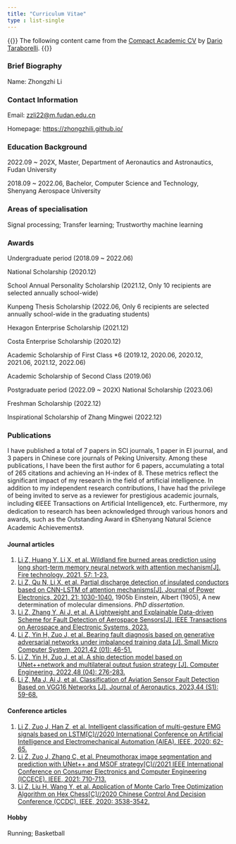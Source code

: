 ```yaml
---
title: "Curriculum Vitae"
type : list-single
---
```

{{<block class="note">}}
The following content came from the [Compact Academic CV](https://www.latextemplates.com/template/compact-academic-cv) by [Dario Taraborelli](https://github.com/dartar).
{{<end>}}

### Brief Biography
Name: Zhongzhi Li

### Contact Information

Email: zzli22@m.fudan.edu.cn

Homepage: https://zhongzhili.github.io/

### Education Background
2022.09 ~ 202X, Master, Department of Aeronautics and Astronautics, Fudan University

2018.09 ~ 2022.06, Bachelor, Computer Science and Technology, Shenyang Aerospace University

### Areas of specialisation
Signal processing; Transfer learning; Trustworthy machine learning

### Awards
Undergraduate period (2018.09 ~ 2022.06)

National Scholarship (2020.12)

School Annual Personality Scholarship (2021.12, Only 10 recipients are selected annually school-wide)

Kunpeng Thesis Scholarship (2022.06, Only 6 recipients are selected annually school-wide in the graduating students)

Hexagon Enterprise Scholarship (2021.12)

Costa Enterprise Scholarship (2020.12)

Academic Scholarship of First Class *6 (2019.12, 2020.06, 2020.12, 2021.06, 2021.12, 2022.06)

Academic Scholarship of Second Class (2019.06)

Postgraduate period (2022.09 ~ 202X)
National Scholarship (2023.06)

Freshman Scholarship (2022.12)

Inspirational Scholarship of Zhang Mingwei (2022.12)

### Publications
I have published a total of 7 papers in SCI journals, 1 paper in EI journal, and 3 papers in Chinese core journals of Peking University. Among these publications, I have been the first author for 6 papers, accumulating a total of 265 citations and achieving an H-index of 8. These metrics reflect the significant impact of my research in the field of artificial intelligence. In addition to my independent research contributions, I have had the privilege of being invited to serve as a reviewer for prestigious academic journals, including 《IEEE Transactions on Artificial Intelligence》, etc. Furthermore, my dedication to research has been acknowledged through various honors and awards, such as the Outstanding Award in 《Shenyang Natural Science Academic Achievements》.

#### Journal articles
1. [Li Z, Huang Y, Li X, et al. Wildland fire burned areas prediction using long short-term memory neural network with attention mechanism[J]. Fire technology, 2021, 57: 1-23.](https://link.springer.com/article/10.1007/s10694-020-01028-3)
2. [Li Z, Qu N, Li X, et al. Partial discharge detection of insulated conductors based on CNN-LSTM of attention mechanisms[J]. Journal of Power Electronics, 2021, 21: 1030-1040.](https://link.springer.com/article/10.1007/s43236-021-00239-3)
1905b Einstein, Albert (1905), A new determination of molecular dimensions. *PhD dissertation*.
3. [Li Z, Zhang Y, Ai J, et al. A Lightweight and Explainable Data-driven Scheme for Fault Detection of Aerospace Sensors[J]. IEEE Transactions on Aerospace and Electronic Systems, 2023.](https://ieeexplore.ieee.org/abstract/document/10214393)
4. [Li Z, Yin H, Zuo J, et al. Bearing fault diagnosis based on generative adversarial networks under imbalanced training data [J]. Small Micro Computer System, 2021,42 (01): 46-51.](https://kns.cnki.net/kcms2/article/abstract?v=gMQMAE8gPKFoOqOTXFrM4jIy46K-mNLfP_9PpAxVLyr9mC18EwBH-663Q2cxnv97dAZlEy2SwLI6tvufl83-zWuhdZOJTNIMh5EaAReIfKksMuzBzGnQHdWayciAJYmVfNK5J076zSmUu8eG8a4WxA==&uniplatform=NZKPT&language=CHS)
5. [Li Z, Yin H, Zuo J, et al. A ship detection model based on UNet++network and multilateral output fusion strategy [J]. Computer Engineering, 2022,48 (04): 276-283.](https://kns.cnki.net/kcms2/article/abstract?v=gMQMAE8gPKEjprq2oTsG5e0Uz2ueuEvNBOW2nm2KebfK-gLcfHtfun5u3piv5ECQfd8ugb-xcViRtugSJFTwzEK8wCRrvWEiVCfoc1KfROakYUkkjCwlMHNxbCJwflIHQ-BN8hsN1UjKrE4lhyh38w==&uniplatform=NZKPT&language=CHS)
6. [Li Z, Ma J, Ai J, et al. Classification of Aviation Sensor Fault Detection Based on VGG16 Networks [J]. Journal of Aeronautics, 2023,44 (S1): 59-68.](https://kns.cnki.net/kcms2/article/abstract?v=gMQMAE8gPKFtTAQTFEkofUXwgxj-RHW9P3PzpDhA707ANl17AivYOTlV8JlTrY9rm9oNvHgoeHSmqbJfXPEGn1fLb7mPoJ-GFtqInVzLf7Znj3iPyMli6wOvqahXK8VK5aIjJaNQ2ieyjEp4Ao6sig==&uniplatform=NZKPT&language=CHS)

#### Conference articles
1. [Li Z, Zuo J, Han Z, et al. Intelligent classification of multi-gesture EMG signals based on LSTM[C]//2020 International Conference on Artificial Intelligence and Electromechanical Automation (AIEA). IEEE, 2020: 62-65.](https://ieeexplore.ieee.org/abstract/document/9221418)
2. [Li Z, Zuo J, Zhang C, et al. Pneumothorax image segmentation and prediction with UNet++ and MSOF strategy[C]//2021 IEEE International Conference on Consumer Electronics and Computer Engineering (ICCECE). IEEE, 2021: 710-713.](https://ieeexplore.ieee.org/abstract/document/9342193)
3. [Li Z, Liu H, Wang Y, et al. Application of Monte Carlo Tree Optimization Algorithm on Hex Chess[C]//2020 Chinese Control And Decision Conference (CCDC). IEEE, 2020: 3538-3542.](https://ieeexplore.ieee.org/abstract/document/9164656)

#### Hobby
Running; Basketball
